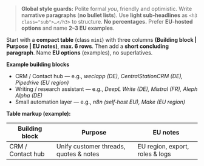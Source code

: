 > **Global style guards:** Polite formal *you*, friendly and optimistic. Write **narrative paragraphs** (**no bullet lists**).
> Use **light sub‑headlines** as `<h3 class="sub">…</h3>` to structure. **No percentages.** Prefer **EU‑hosted options** and name **2–3 EU examples**.

Start with a **compact table** (class `mini`) with three columns **(Building block | Purpose | EU notes)**, **max. 6 rows**.
Then add a **short concluding paragraph**. Name **EU options** (examples), no superlatives.

**Example building blocks**
- CRM / Contact hub — e.g., *weclapp (DE), CentralStationCRM (DE), Pipedrive (EU region)*
- Writing / research assistant — e.g., *DeepL Write (DE), Mistral (FR), Aleph Alpha (DE)*
- Small automation layer — e.g., *n8n (self‑host EU), Make (EU region)*

**Table markup (example):**
<table class="mini"><thead><tr><th>Building block</th><th>Purpose</th><th>EU notes</th></tr></thead><tbody>
<tr><td>CRM / Contact hub</td><td>Unify customer threads, quotes & notes</td><td>EU region, export, roles & logs</td></tr>
</tbody></table>
